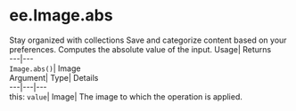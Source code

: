  
#  ee.Image.abs 
Stay organized with collections  Save and categorize content based on your preferences. 
Computes the absolute value of the input. Usage| Returns  
---|---  
`Image.abs()`| Image  
Argument| Type| Details  
---|---|---  
this: `value`| Image| The image to which the operation is applied.  
